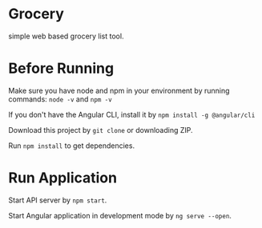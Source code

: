 # Grocery
simple web based grocery list tool.

# Before Running
Make sure you have node and npm in your environment by running commands: `node -v` and `npm -v`

If you don't have the Angular CLI, install it by `npm install -g @angular/cli`

Download this project by `git clone` or downloading ZIP.

Run `npm install` to get dependencies.

# Run Application

Start API server by `npm start`.

Start Angular application in development mode by `ng serve --open`.

